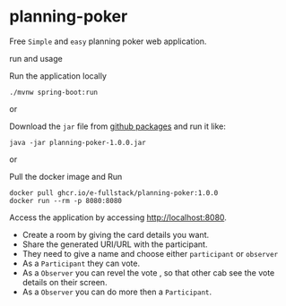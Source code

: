 # planning-poker

Free `Simple` and `easy` planning poker web application.

run and usage

Run the application locally

```shell
./mvnw spring-boot:run
```
or

Download the `jar` file from [github packages]() and run it like:
```shell
java -jar planning-poker-1.0.0.jar
```

or

Pull the docker image and Run

```shell
docker pull ghcr.io/e-fullstack/planning-poker:1.0.0
docker run --rm -p 8080:8080
```

Access the application by accessing [http://localhost:8080](http://localhost:8080).
- Create a room by giving the card details you want.
- Share the generated URI/URL with the participant.
- They need to give a name and choose either `participant` or `observer`
- As a `Participant` they can vote.
- As a `Observer` you can revel the vote , so that other cab see the vote details on their screen.
- As a `Observer` you can do more then a `Participant`.